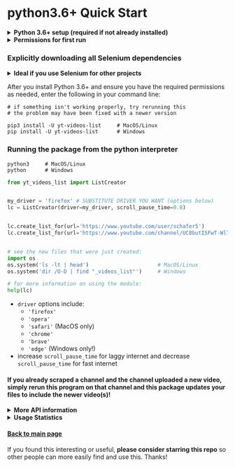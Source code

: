 # python3.6+ Quick Start
<details>
  <summary><b>Python 3.6+ setup (required if not already installed)</b></summary>

This package uses [f-strings](https://cito.github.io/blog/f-strings/) (more [here](https://realpython.com/python-f-strings/)), and so requires Python 3.6+.

If you have an older version of Python, you can download Python 3.8.2 (follow links below) and follow the instructions to set up Python for your machine. If you want to install a different version, visit the [Python Downloads page](https://www.python.org/downloads/) and select the version you want.
- [macOS 64-bit installer](https://www.python.org/ftp/python/3.8.2/python-3.8.2-macosx10.9.pkg)
- [Windows x86-64 executable installer](https://www.python.org/ftp/python/3.8.2/python-3.8.2-amd64.exe)
- [Windows x86 executable installer](https://www.python.org/ftp/python/3.8.2/python-3.8.2.exe)
- [Gzipped source tarball](https://www.python.org/ftp/python/3.8.2/Python-3.8.2.tgz) (most useful for Linux)
</details>

<details>
  <summary><b>Permissions for first run</b></summary>

  This is required to make sure you can download and install the required Selenium binary dependencies.
  <details>
    <summary><b>On Windows: makes sure you "Run as Administrator"</b></summary>

  - shortcut: <kbd>⊞ Win</kbd> + <kbd>X</kbd> + <kbd>A</kbd>
  </details>
  <details>
    <summary><b>On Unix based machines (MacOS, Linux): make sure you have read and write access to <code>/usr/local/bin/</code></b></summary>

  - if you're not sure, open terminal and run `sudo chown $USER /usr/local/bin/`
  </details>
</details>

### Explicitly downloading all Selenium dependencies
<details>
  <summary><b>Ideal if you use Selenium for other projects</b></summary>

Make sure you already have the `yt-videos-list` package installed (see [section](./README.md#running-the-package-from-the-python-interpreter) below for getting set up), then run the following:

```shell
python3     # MacOS/Linux
python      # Windows
```
```python
from yt_videos_list.download.selenium_dependencies import download_dependencies
download_dependencies()
```

That's all! 🤓
</details>

After you install Python 3.6+ and ensure you have the required permissions as needed, enter the following in your command line:

```shell
# if something isn't working properly, try rerunning this
# the problem may have been fixed with a newer version

pip3 install -U yt-videos-list     # MacOS/Linux
pip install -U yt-videos-list      # Windows
```

### Running the package from the python interpreter
```shell
python3     # MacOS/Linux
python      # Windows
```
```python
from yt_videos_list import ListCreator


my_driver = 'firefox' # SUBSTITUTE DRIVER YOU WANT (options below)
lc = ListCreator(driver=my_driver, scroll_pause_time=0.8)


lc.create_list_for(url='https://www.youtube.com/user/schafer5')
lc.create_list_for(url='https://www.youtube.com/channel/UC8butISFwT-Wl7EV0hUK0BQ')


# see the new files that were just created:
import os
os.system('ls -lt | head')                      # MacOS/Linux
os.system('dir /O-D | find "_videos_list"')     # Windows

# for more information on using the module:
help(lc)
```
- `driver` options include:
  - `'firefox'`
  - `'opera'`
  - `'safari'` (MacOS only)
  - `'chrome'`
  - `'brave'`
  - `'edge'` (Windows only!)
- increase `scroll_pause_time` for laggy internet and decrease `scroll_pause_time` for fast internet
#### If you already scraped a channel and the channel uploaded a new video, simply rerun this program on that channel and this package updates your files to include the newer video(s)!

<details>
  <summary><b>More API information</b></summary>

---
**NOTE** that you can also access all the information below from the Python interpreter by entering
```python
import yt_videos_list
help(yt_videos_list)
```

---
```python
# default options for the ListCreator object

ListCreator(csv=True, txt=True, md=True,
            reverse_chronological=True,
            headless=False, scroll_pause_time=0.8,
            driver='Firefox')
```
There are a number of optional arguments you can specify during the instantiation of the ListCreator object. The preceding arguments are run by default, but in case you want more flexibility, you can specify the:

- `driver` argument:
  - Firefox (default)
  - Opera
  - Safari
  - Chrome
  - Brave
  - Edge (Windows only)
    - `driver='firefox'`
    - `driver='opera'`
    - `driver='safari'`
    - `driver='chrome'`
    - `driver='brave'`
    - `driver='edge'`
- `csv`, `txt`, `md` file type argument:
  - `True` (default) - create a file for the specified type
  - `False` - do not create a file for the specified type.
    - `txt=True`  (default) OR `txt=False`
    - `csv=True`  (default) OR `csv=False`
    - ` md=True`  (default) OR ` md=False`
- `reverse_chronological` argument:
  - `True` (default) - write the files in order from most recent video to the oldest video
  - `False` - write the files in order from oldest video to the most recent video
    - `reverse_chronological=True` (default) OR `reverse_chronological=False`
- `headless` argument:
  - `False` (default) - run the driver with an open Selenium instance for viewing
  - `True` - run the driver in "invisible" mode.
    - `headless=False` (default) OR `headless=True`
- `scroll_pause_time` argument:
  - any float values greater than `0` (default `0.8`).
    - The value you provide will be how long the program waits before trying to scroll the videos list page down for the channel you want to scrape. For fast internet connections, you may want to reduce the value, and for slow connections you may want to increase the value.
  - `scroll_pause_time=0.8` (default)
  - CAUTION: reducing this value too much will result in the program not capturing all the videos, so be careful! Experiment :)
</details>

<details>
  <summary><b>Usage Statistics</b></summary>

- [PePy](https://pepy.tech/project/yt-videos-list)
- [PyPi Stats](https://pypistats.org/packages/yt-videos-list)
</details>

#### [Back to main page](../README.md)
If you found this interesting or useful, **please consider starring this repo** so other people can more easily find and use this. Thanks!
